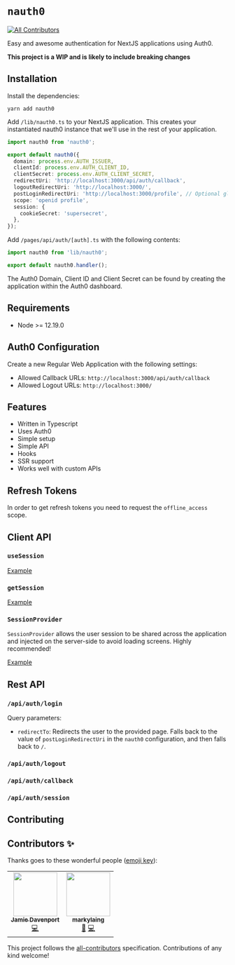 # `nauth0`

<!-- ALL-CONTRIBUTORS-BADGE:START - Do not remove or modify this section -->

[![All Contributors](https://img.shields.io/badge/all_contributors-2-orange.svg?style=flat-square)](#contributors-)

<!-- ALL-CONTRIBUTORS-BADGE:END -->

Easy and awesome authentication for NextJS applications using Auth0.

**This project is a WIP and is likely to include breaking changes**

## Installation

Install the dependencies:

```
yarn add nauth0
```

Add `/lib/nauth0.ts` to your NextJS application. This creates your instantiated nauth0 instance that we'll use in the rest of your application.

```ts
import nauth0 from 'nauth0';

export default nauth0({
  domain: process.env.AUTH_ISSUER,
  clientId: process.env.AUTH_CLIENT_ID,
  clientSecret: process.env.AUTH_CLIENT_SECRET,
  redirectUri: 'http://localhost:3000/api/auth/callback',
  logoutRedirectUri: 'http://localhost:3000/',
  postLoginRedirectUri: 'http://localhost:3000/profile', // Optional global configuration of post login page.
  scope: 'openid profile',
  session: {
    cookieSecret: 'supersecret',
  },
});
```

Add `/pages/api/auth/[auth].ts` with the following contents:

```ts
import nauth0 from 'lib/nauth0';

export default nauth0.handler();
```

The Auth0 Domain, Client ID and Client Secret can be found by creating the application within the Auth0 dashboard.

## Requirements

- Node >= 12.19.0

## Auth0 Configuration

Create a new Regular Web Application with the following settings:

- Allowed Callback URLs: `http://localhost:3000/api/auth/callback`
- Allowed Logout URLs: `http://localhost:3000/`

## Features

- Written in Typescript
- Uses Auth0
- Simple setup
- Simple API
- Hooks
- SSR support
- Works well with custom APIs

## Refresh Tokens

In order to get refresh tokens you need to request the `offline_access` scope.

## Client API

### `useSession`

[Example](https://github.com/jamiedavenport/nauth0/blob/main/example/pages/index.tsx)

### `getSession`

[Example](https://github.com/jamiedavenport/nauth0/blob/main/example/pages/ssr.tsx)

### `SessionProvider`

`SessionProvider` allows the user session to be shared across the application and injected on the server-side to avoid loading screens. Highly recommended!

[Example](https://github.com/jamiedavenport/nauth0/blob/main/example/pages/_app.tsx)

## Rest API

### `/api/auth/login`

Query parameters:

- `redirectTo`: Redirects the user to the provided page. Falls back to the value of `postLoginRedirectUri` in the `nauth0` configuration, and then falls back to `/`.

### `/api/auth/logout`

### `/api/auth/callback`

### `/api/auth/session`

## Contributing

## Contributors ✨

Thanks goes to these wonderful people ([emoji key](https://allcontributors.org/docs/en/emoji-key)):

<!-- ALL-CONTRIBUTORS-LIST:START - Do not remove or modify this section -->
<!-- prettier-ignore-start -->
<!-- markdownlint-disable -->
<table>
  <tr>
    <td align="center"><a href="https://jamiedavenport.dev"><img src="https://avatars2.githubusercontent.com/u/1329874?v=4?s=100" width="100px;" alt=""/><br /><sub><b>Jamie Davenport</b></sub></a><br /><a href="https://github.com/jamiedavenport/nauth0/commits?author=jamiedavenport" title="Code">💻</a></td>
    <td align="center"><a href="https://github.com/markylaing"><img src="https://avatars2.githubusercontent.com/u/41469221?v=4?s=100" width="100px;" alt=""/><br /><sub><b>markylaing</b></sub></a><br /><a href="https://github.com/jamiedavenport/nauth0/commits?author=markylaing" title="Documentation">📖</a> <a href="https://github.com/jamiedavenport/nauth0/commits?author=markylaing" title="Code">💻</a></td>
  </tr>
</table>

<!-- markdownlint-restore -->
<!-- prettier-ignore-end -->

<!-- ALL-CONTRIBUTORS-LIST:END -->

This project follows the [all-contributors](https://github.com/all-contributors/all-contributors) specification. Contributions of any kind welcome!
